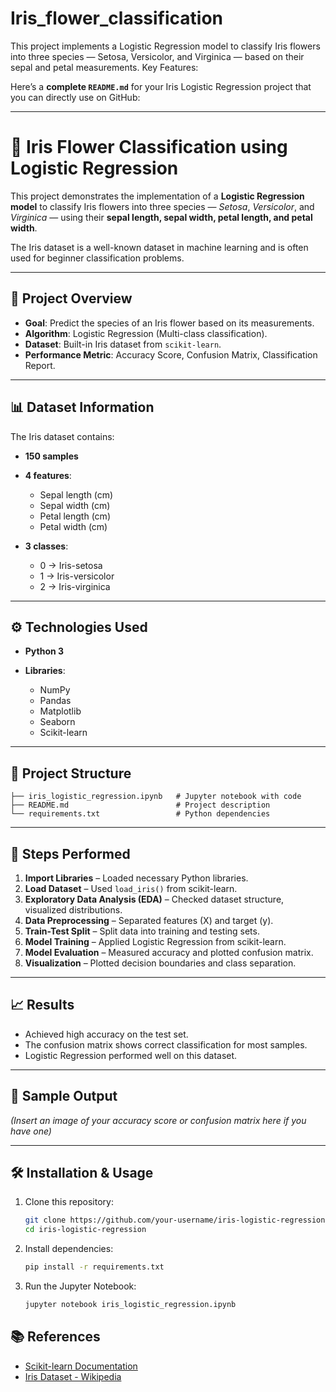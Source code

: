 # Iris_flower_classification
This project implements a Logistic Regression model to classify Iris flowers into three species — Setosa, Versicolor, and Virginica — based on their sepal and petal measurements.  Key Features:

Here’s a **complete `README.md`** for your Iris Logistic Regression project that you can directly use on GitHub:

---

# 🌸 Iris Flower Classification using Logistic Regression

This project demonstrates the implementation of a **Logistic Regression model** to classify Iris flowers into three species — *Setosa*, *Versicolor*, and *Virginica* — using their **sepal length, sepal width, petal length, and petal width**.

The Iris dataset is a well-known dataset in machine learning and is often used for beginner classification problems.

---

## 📌 Project Overview

* **Goal**: Predict the species of an Iris flower based on its measurements.
* **Algorithm**: Logistic Regression (Multi-class classification).
* **Dataset**: Built-in Iris dataset from `scikit-learn`.
* **Performance Metric**: Accuracy Score, Confusion Matrix, Classification Report.

---

## 📊 Dataset Information

The Iris dataset contains:

* **150 samples**
* **4 features**:

  * Sepal length (cm)
  * Sepal width (cm)
  * Petal length (cm)
  * Petal width (cm)
* **3 classes**:

  * 0 → Iris-setosa
  * 1 → Iris-versicolor
  * 2 → Iris-virginica

---

## ⚙️ Technologies Used

* **Python 3**
* **Libraries**:

  * NumPy
  * Pandas
  * Matplotlib
  * Seaborn
  * Scikit-learn

---

## 📂 Project Structure

```
├── iris_logistic_regression.ipynb   # Jupyter notebook with code
├── README.md                        # Project description
└── requirements.txt                 # Python dependencies
```

---

## 🚀 Steps Performed

1. **Import Libraries** – Loaded necessary Python libraries.
2. **Load Dataset** – Used `load_iris()` from scikit-learn.
3. **Exploratory Data Analysis (EDA)** – Checked dataset structure, visualized distributions.
4. **Data Preprocessing** – Separated features (X) and target (y).
5. **Train-Test Split** – Split data into training and testing sets.
6. **Model Training** – Applied Logistic Regression from scikit-learn.
7. **Model Evaluation** – Measured accuracy and plotted confusion matrix.
8. **Visualization** – Plotted decision boundaries and class separation.

---

## 📈 Results

* Achieved high accuracy on the test set.
* The confusion matrix shows correct classification for most samples.
* Logistic Regression performed well on this dataset.

---

## 📸 Sample Output

*(Insert an image of your accuracy score or confusion matrix here if you have one)*

---

## 🛠 Installation & Usage

1. Clone this repository:

   ```bash
   git clone https://github.com/your-username/iris-logistic-regression.git
   cd iris-logistic-regression
   ```
2. Install dependencies:

   ```bash
   pip install -r requirements.txt
   ```
3. Run the Jupyter Notebook:

   ```bash
   jupyter notebook iris_logistic_regression.ipynb
   ```



## 📚 References

* [Scikit-learn Documentation](https://scikit-learn.org/stable/)
* [Iris Dataset - Wikipedia](https://en.wikipedia.org/wiki/Iris_flower_data_set)



